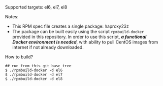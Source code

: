 Supported targets: el6, el7, el8

Notes:
  - This RPM spec file creates a single package: haproxy23z
  - The package can be built easily using the script `rpmbuild-docker` provided in this repository. In order to use this script, _**a functional Docker environment is needed**_, with ability to pull CentOS images from internet if not already downloaded.

How to build?
```
## run from this git base tree
$ ./rpmbuild-docker -d el6
$ ./rpmbuild-docker -d el7
$ ./rpmbuild-docker -d el8
```
